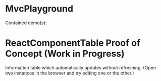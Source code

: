 MvcPlayground
=============

Contained demo(s):

ReactComponentTable Proof of Concept (Work in Progress)
===================
Information table which automatically updates without refreshing. (Open two instances in the browser and try editing one or the other.)